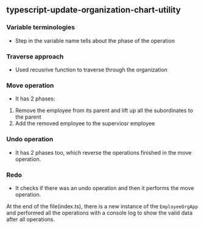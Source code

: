 ## typescript-update-organization-chart-utility

### Variable terminologies

- Step in the variable name tells about the phase of the operation

### Traverse approach

- Used recusrive function to traverse through the organization

### Move operation

- It has 2 phases:

1. Remove the employee from its parent and lift up all the subordinates to the parent
2. Add the removed employee to the superviosr employee

### Undo operation

- It has 2 phases too, which reverse the operations finished in the move operation.

### Redo

- It checks if there was an undo operation and then it performs the move operation.

At the end of the file(index.ts), there is a new instance of the `EmployeeOrgApp` and performed all the operations with a console log to show the valid data after all operations.
